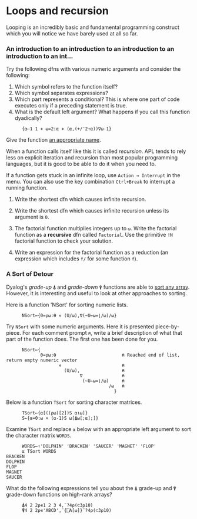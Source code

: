# Loops and recursion
Looping is an incredibly basic and fundamental programming construct which you will notice we have barely used at all so far.

### An introduction to an introduction to an introduction to an introduction to an int...

Try the following dfns with various numeric arguments and consider the following:

1. Which symbol refers to the function itself? 
1. Which symbol separates expressions? 
1. Which part represents a conditional? This is where one part of code executes only if a preceding statement is true.
1. What is the default left argument? What happens if you call this function dyadically?

```APL
      {⍺←1 1 ⋄ ⍵=2:⍺ ⋄ (⍺,(+/¯2↑⍺))∇⍵-1}
```

Give the function [an appropriate name](https://en.wikipedia.org/wiki/Fibonacci_number).

When a function calls itself like this it is called *recursion*. APL tends to rely less on explicit iteration and recursion than most popular programming languages, but it is good to be able to do it when you need to.

If a function gets stuck in an infinite loop, use `Action → Interrupt` in the menu. You can also use the key combination `Ctrl+Break` to interrupt a running function.

1. Write the shortest dfn which causes infinite recursion.

1. Write the shortest dfn which causes infinite recursion unless its argument is `0`.

1. The factorial function multiplies integers up to `⍵`. Write the factorial function as a **recursive** dfn called `Factorial`. Use the primitive `!N` factorial function to check your solution. 

1. Write an expression for the factorial function as a reduction (an expression which includes `f/` for some function `f`).

### A Sort of Detour
Dyalog's *grade-up* `⍋` and *grade-down* `⍒` functions are able to [sort any array](https://aplwiki.com/wiki/Total_array_ordering). However, it is interesting and useful to look at other approaches to sorting.

Here is a function 'NSort' for sorting numeric lists.

```APL
      NSort←{0=⍴⍵:⍬ ⋄ (U/⍵),∇(~U←⍵=⌊/⍵)/⍵}
```

Try `NSort` with some numeric arguments. Here it is presented piece-by-piece. For each comment prompt `⍝`, write a brief description of what that part of the function does. The first one has been done for you.

```APL
      NSort←{
             0=⍴⍵:⍬                         ⍝ Reached end of list, return empty numeric vector
                    ⋄                       ⍝ 
                      (U/⍵),                ⍝ 
                            ∇               ⍝
                             (~U←⍵=⌊/⍵)     ⍝
                                       /⍵   ⍝
                                         }
```

Below is a function `TSort` for sorting character matrices.

```APL
      TSort←{⍺[((⍴⍵)[2])S ⍺⍳⍵]}
      S←{⍺=0:⍵ ⋄ (⍺-1)S ⍵[⍋⍵[;⍺];]}
```

Examine `TSort` and replace `⍺` below with an appropriate left argument to sort the character matrix `WORDS`.

```APL
      WORDS←↑'DOLPHIN' 'BRACKEN' 'SAUCER' 'MAGNET' 'FLOP'
      ⍺ TSort WORDS
BRACKEN
DOLPHIN
FLOP   
MAGNET 
SAUCER 
```

What do the following expressions tell you about the `⍋` grade-up and `⍒` grade-down functions on high-rank arrays?

```APL
      ⍋4 2 2⍴∊1 2 3 4,¨?4⍴(⊂3⍴10)
      ⍒4 2 2⍴∊'ABCD',¨{⎕A[⍵]}¨?4⍴(⊂3⍴10)
```